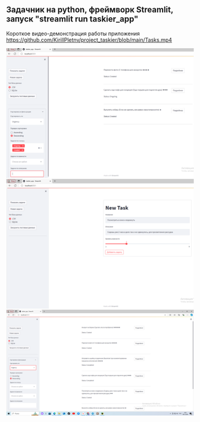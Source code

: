 ## Задачник на python, фреймворк Streamlit, запуск "streamlit run taskier_app"
Короткое видео-демонстрация работы приложения https://github.com/KirillPletnv/project_taskier/blob/main/Tasks.mp4

![Screenshot](https://github.com/KirillPletnv/project_taskier/blob/main/Screenshot1.png)
![Screenshot](https://github.com/KirillPletnv/project_taskier/blob/main/Screenshot2.png)
![Screenshot](https://github.com/KirillPletnv/project_taskier/blob/main/Screenshot3.png)

